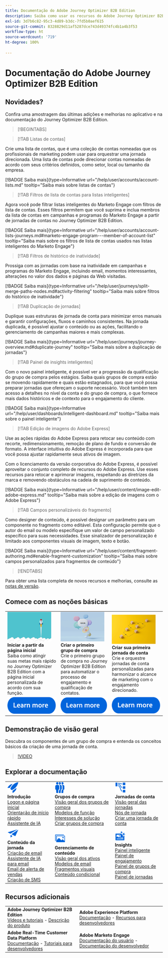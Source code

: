 ```yaml
---
title: Documentação do Adobe Journey Optimizer B2B Edition
description: Saiba como usar os recursos do Adobe Journey Optimizer B2B Edition para orquestrar jornadas de conta e grupo de compra usando a IA generativa integrada e automação líder do setor.
exl-id: 3d7b6c82-95c3-4d89-b3dc-7fd5b0aef615
source-git-commit: 8328829d11af5287dce743d49374fc4b1a4b3f53
workflow-type: ht
source-wordcount: '719'
ht-degree: 100%

---
```


# Documentação do Adobe Journey Optimizer B2B Edition

## Novidades?

Confira uma amostragem das últimas adições e melhorias no aplicativo e na documentação do Journey Optimizer B2B Edition.

>[!BEGINTABS]

>[!TAB Listas de contas]

Crie uma lista de contas, que é uma coleção de contas nomeadas que os profissionais de marketing podem usar para orquestrar uma jornada direcionada. Uma lista de contas pode direcionar contas nomeadas de acordo com seus critérios definidos, como setor, local ou tamanho da empresa.

[!BADGE Saiba mais]{type=Informative url="/help/user/accounts/account-lists.md" tooltip="Saiba mais sobre listas de contas"}

>[!TAB Filtros de lista de contas para listas inteligentes]

Agora você pode filtrar listas inteligentes do Marketo Engage com filtros de lista de contas. Esses filtros permitem que você suprima e inclua membros da lista de contas em campanhas e programas do Marketo Engage a partir de jornadas de contas no Journey Optimizer B2B Edition.

[!BADGE Saiba mais]{type=Informative url="/help/user/accounts/account-lists-journeys.md#marketo-engage-program---member-of-account-list" tooltip="Saiba mais sobre os filtros de lista de contas usados nas listas inteligentes do Marketo Engage"}

>[!TAB Filtros de histórico de inatividade]

Prossiga com as jornadas com base na inatividade em campanhas e programas do Marketo Engage, incluindo email, momentos interessantes, alterações no valor dos dados e páginas da Web visitadas.

[!BADGE Saiba mais]{type=Informative url="/help/user/journeys/split-merge-paths-nodes.md#activity-filtering" tooltip="Saiba mais sobre filtros do histórico de inatividade"}

>[!TAB Duplicação de jornadas]

Duplique suas estruturas de jornada de conta para minimizar erros manuais e garantir configurações, fluxos e caminhos consistentes. Na jornada duplicada, é possível ajustar o conteúdo ou as ações, facilitando o gerenciamento de campanhas maiores e mais complexas.

[!BADGE Saiba mais]{type=Informative url="/help/user/journeys/journey-overview.md#duplicate-journey" tooltip="Saiba mais sobre a duplicação de jornadas"}

>[!TAB Painel de insights inteligentes]

Com o novo painel inteligente, é possível ver a progressão da qualificação do grupo de compra pelos estágios. Saiba quais grupos de compra estão se movendo rapidamente e quais estão estagnados, para que você possa preparar jornadas que ofereçam o suporte necessário. Você também tem acesso a detalhes no nível da conta e do grupo de compra, o que fornece mais dados históricos e de contexto para o engajamento do cliente.

[!BADGE Saiba mais]{type=Informative url="/help/user/dashboards/intelligent-dashboard.md" tooltip="Saiba mais sobre o painel inteligente"}

>[!TAB Edição de imagens do Adobe Express]

Use as ações rápidas do Adobe Express para retocar seu conteúdo com recorte, redimensionamento, remoção de plano de fundo e conversão de formato. A interface intuitiva do Adobe Express é incorporada para que você possa ajustar rapidamente seus ativos de imagem.

Com o licenciamento da versão corporativa do Adobe Express, é possível aproveitar o conjunto completo de recursos do Adobe Express. Use esses recursos para retocar e aprimorar imagens, respeitando as diretrizes da marca e removendo obstáculos na cadeia de suprimento de conteúdo.

[!BADGE Saiba mais]{type=Informative url="/help/user/content/image-edit-adobe-express.md" tooltip="Saiba mais sobre a edição de imagens com o Adobe Express"}

>[!TAB Campos personalizáveis do fragmento]

Como designer de conteúdo, é possível designar um parâmetro para um componente no fragmento como editável. Esta configuração permite que o autor do email ou modelo especifique um valor de campo personalizado específico para suas necessidades. Esse sinalizador de personalização é limitado aos componentes visuais de imagem, texto e botão.

[!BADGE Saiba mais]{type=Informative url="/help/user/content/fragment-authoring.md#enable-fragment-customization" tooltip="Saiba mais sobre campos personalizados para fragmentos de conteúdo"}

>[!ENDTABS]

Para obter uma lista completa de novos recursos e melhorias, consulte as [notas de versão](../user/release-notes/release-notes.md). <!-- Stay up-to-date with the latest changes in our documentation by visiting the [documentation updates page](using/rn/documentation-updates.md).-->

## Comece com as noções básicas

<table style="table-layout:fixed">
  <tr style="border: 0;">
    <td>
    <a href="home-page.md"><img width="140px" src="./assets/launch.png" alt="Inicialização do uso do produto"></a>
    <div><strong>Iniciar a partir da página inicial</strong><br/>Saiba como atingir suas metas mais rápido no Journey Optimizer B2B Edition com a página inicial personalizada de acordo com sua função.</div>
    </td>
      <td>
    <a href="buying-groups/buying-groups-overview.md"><img width="140px" src="./assets/communication.png" alt="Grupos de compra"></a>
    <div><strong>Criar o primeiro grupo de compra</strong><br/>Crie o primeiro grupo de compra no Journey Optimizer B2B Edition para automatizar o processo de engajamento e qualificação de contatos.</div>
    </td>
    <td>
    <a href="journeys/journey-overview.md"><img width="140px" src="./assets/flow.png" alt="Jornadas de conta"></a>
    <div><strong>Criar sua primeira jornada de conta</strong><br/>Crie e orquestre jornadas de conta personalizadas para harmonizar o alcance de marketing com o engajamento direcionado. 
    </div>
    </td>
  </tr>
  <tr style="border: 0;">
    <td align="center"><a href="home-page.md"><img src="../assets/learn-more.svg" alt="Saiba mais"></a></td>
    <td align="center"><a href="buying-groups/buying-groups-overview.md"><img src="../assets/learn-more.svg" alt="Saiba mais"></a></td>
    <td align="center"><a href="journeys/journey-overview.md"><img src="../assets/learn-more.svg" alt="Saiba mais"></a></td>
    </tr>
</table>

## Demonstração de visão geral

Descubra os componentes de um grupo de compra e entenda os conceitos básicos da criação de uma jornada de conta.

>[!VIDEO](https://video.tv.adobe.com/v/3432054?quality=12)

## Explorar a documentação

<table style="table-layout:auto">
  <tr style="border: 0;">
    <td>
      <img src="../assets/do-not-localize/icon-quick-start.svg" width="35px" alt="Introdução"><br/>
      <strong>Introdução</strong><br/><a href="home-page.md">Logon e página inicial</a><br/><a href="./start/get-started.md">Orientação de início rápido</a> <br/><a href="./ai-assistant/ai-assistant-overview.md">Assistente de IA</a>
    </td>
    <!--
    <td>
      <img src="../assets/do-not-localize/icon-configure.svg" width="35px"><br/>
      <strong>Configuration<br/>administration</strong><br/><a href="using/configuration/channel-surfaces.md">Channel surfaces</a> - <a href="using/configuration/about-data-sources-events-actions.md">Configure journeys</a>  - <a href="using/administration/permissions-overview.md">Access control</a> - <a href="using/administration/sandboxes.md">Sandboxes management</a>
    </td> -->
    <td>
      <img src="../assets/do-not-localize/icon_audience.svg" width="35px" alt="Grupos de compra"><br/>
      <strong>Grupos de compra</strong><br/><a href="./buying-groups/buying-groups-overview.md">Visão geral dos grupos de compra</a><br/><a href="./buying-groups/buying-groups-role-templates.md">Modelos de função</a><br/><a href="./buying-groups/solution-interests.md">Interesses de solução</a><br/><a href="./buying-groups/buying-groups-create.md">Criar grupos de compra</a>
    </td>
    <td>
      <img src="../assets/do-not-localize/icon-paths.svg" width="35px" alt="Jornadas de conta"><br/>
      <strong>Jornadas de conta</strong><br/><a href="./journeys/journey-overview.md">Visão geral das jornadas</a><br/><a href="./journeys/journey-nodes.md">Nós de jornada</a><br/><a href="./journeys/journey-overview.md#create-an-account-journey">Criar uma jornada de conta</a>
    </td>
  </tr>
  <tr style="border: 0;">
    <td>
      <img src="../assets/do-not-localize/icon-campaign.svg" width="35px" alt="Conteúdo da jornada"><br/>
      <strong>Conteúdo da jornada</strong><br/><a href="./content/email-authoring.md">Criação de email</a><br/><a href="./content/ai-assistant-emails.md">Assistente de IA para email</a><br/><a href="./content/sales-alert-email.md">Email de alerta de vendas</a><br/><a href="./content/sms-authoring.md">Criação de SMS</a>
    </td>
        <td>
      <img src="../assets/do-not-localize/icon_assets.svg" width="35px" alt="Gerenciamento de conteúdo"><br/>
      <strong>Gerenciamento de conteúdo</strong><br/><a href="./content/assets-overview.md">Visão geral dos ativos</a><br/><a href="./content/email-templates.md">Modelos de email</a><br/><a href="./content/fragments.md">Fragmentos visuais</a><br/><a href="./content/conditional-content.md">Conteúdo condicional</a>
    </td>
    <td>
      <img src="../assets/do-not-localize/icon-offer.svg" width="35px" alt="Insights e painéis"><br/>
      <strong>Insights</strong><br/><a href="./dashboards/intelligent-dashboard.md">Painel inteligente</a><br/><a href="./dashboards/engagement-dashboard.md">Painel de engajamento</a><br/><a href="./dashboards/buying-groups-dashboard.md">Painel de grupos de compra</a><br/><a href="./dashboards/journeys-dashboard.md">Painel de jornadas</a>
    </td>

</tr>
</table>

## Recursos adicionais

<table style="table-layout:fixed"><tr style="border: 0;">
<tr><td><strong>Adobe Journey Optimizer B2B Edition</strong><br/>
<a href="https://experienceleague.adobe.com/pt-br/docs/journey-optimizer-b2b-learn/tutorials/overview" target="_blank">Vídeos e tutoriais</a> - <a href="https://helpx.adobe.com/br/legal/product-descriptions/adobe-journey-optimizer-b2b.html" target="_blank">Descrição do produto</a> <!-- - <a href="https://www.adobe.com/content/dam/cc/en/security/pdfs/AJO_SecurityOverview.pdf" target="_blank">Security overview (PDF)</a> - <a href="https://developer.adobe.com/journey-optimizer-apis/" target="_blank">APIs reference</a> - <a href="https://experienceleague.adobe.com/tools/ajo-schemas/schema-dictionary.html?lang=pt-BR" target="_blank">Journey Optimizer Schema Dictionary</a> -->
</td>
<td><strong>Adobe Experience Platform</strong><br/>
<a href="https://experienceleague.adobe.com/pt-br/docs/experience-platform/landing/home" target="_blank">Documentação</a> - <a href="https://business.adobe.com/br/products/experience-platform/documentation-and-developer-resources.html" target="_blank">Recursos para desenvolvedores</a>
</td></tr>
<tr><td><strong>Adobe Real-Time Customer Data Platform</strong><br/>
<a href="https://experienceleague.adobe.com/pt-br/docs/experience-platform/rtcdp/home" target="_blank">Documentação</a> - <a href="https://experienceleague.adobe.com/pt-br/docs/platform-learn/getting-started-for-data-architects-and-data-engineers/overview" target="_blank">Tutoriais para desenvolvedores</a>
</td><td><strong>Adobe Marketo Engage</strong><br/>
<a href="https://experienceleague.adobe.com/pt-br/docs/marketo/using/home?lang=pt-BR" target="_blank">Documentação do usuário</a> - <a href="https://experienceleague.adobe.com/pt-br/docs/marketo-developer/marketo/home" target="_blank">Documentação do desenvolvedor</a>
</td>
</tr></table>

